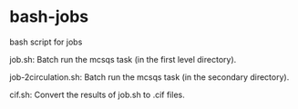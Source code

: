 # bash-jobs
bash script for jobs

job.sh: Batch run the mcsqs task (in the first level directory).


job-2circulation.sh: Batch run the mcsqs task (in the secondary directory).


cif.sh: Convert the results of job.sh to .cif files.
